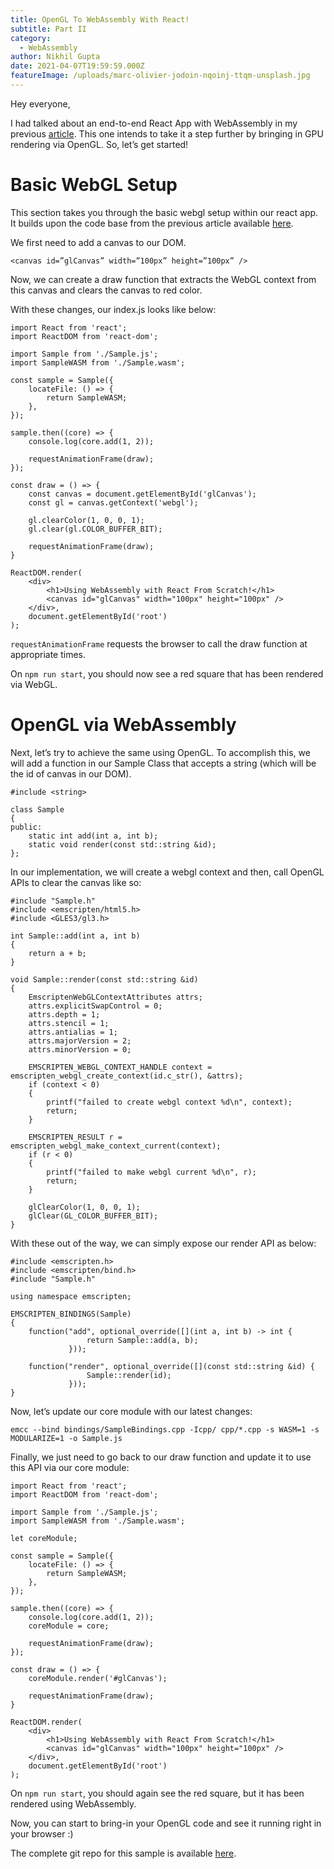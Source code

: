 ```yaml
---
title: OpenGL To WebAssembly With React!
subtitle: Part II
category:
  - WebAssembly
author: Nikhil Gupta
date: 2021-04-07T19:59:59.000Z
featureImage: /uploads/marc-olivier-jodoin-nqoinj-ttqm-unsplash.jpg
---
```

Hey everyone,

I had talked about an end-to-end React App with WebAssembly in my previous [article](https://neoquest.xyz/C++-to-Webassembly-with-React-from-scratch). This one intends to take it a step further by bringing in GPU rendering via OpenGL. So, let’s get started!

# Basic WebGL Setup

This section takes you through the basic webgl setup within our react app. It builds upon the code base from the previous article available [here](https://github.com/gupnik/WebAssemblyReact/tree/master/Part%20I).

We first need to add a canvas to our DOM.

```
<canvas id=”glCanvas” width=”100px” height=”100px” />
```

Now, we can create a draw function that extracts the WebGL context from this canvas and clears the canvas to red color.

With these changes, our index.js looks like below:

```
import React from 'react';
import ReactDOM from 'react-dom';

import Sample from './Sample.js';
import SampleWASM from './Sample.wasm';

const sample = Sample({
    locateFile: () => {
        return SampleWASM;
    },
});

sample.then((core) => {
    console.log(core.add(1, 2));

    requestAnimationFrame(draw);
});

const draw = () => {
    const canvas = document.getElementById('glCanvas');
    const gl = canvas.getContext('webgl');

    gl.clearColor(1, 0, 0, 1);
    gl.clear(gl.COLOR_BUFFER_BIT);

    requestAnimationFrame(draw);
}

ReactDOM.render(
    <div>
        <h1>Using WebAssembly with React From Scratch!</h1>
        <canvas id="glCanvas" width="100px" height="100px" />
    </div>,
    document.getElementById('root')
);
```

`requestAnimationFrame` requests the browser to call the draw function at appropriate times.

On `npm run start`, you should now see a red square that has been rendered via WebGL.

# OpenGL via WebAssembly

Next, let’s try to achieve the same using OpenGL. To accomplish this, we will add a function in our Sample Class that accepts a string (which will be the id of canvas in our DOM).

```
#include <string>

class Sample
{
public:
    static int add(int a, int b);
    static void render(const std::string &id);
};
```

In our implementation, we will create a webgl context and then, call OpenGL APIs to clear the canvas like so:

```
#include "Sample.h"
#include <emscripten/html5.h>
#include <GLES3/gl3.h>

int Sample::add(int a, int b)
{
    return a + b;
}

void Sample::render(const std::string &id)
{
    EmscriptenWebGLContextAttributes attrs;
    attrs.explicitSwapControl = 0;
    attrs.depth = 1;
    attrs.stencil = 1;
    attrs.antialias = 1;
    attrs.majorVersion = 2;
    attrs.minorVersion = 0;

    EMSCRIPTEN_WEBGL_CONTEXT_HANDLE context = emscripten_webgl_create_context(id.c_str(), &attrs);
    if (context < 0)
    {
        printf("failed to create webgl context %d\n", context);
        return;
    }

    EMSCRIPTEN_RESULT r = emscripten_webgl_make_context_current(context);
    if (r < 0)
    {
        printf("failed to make webgl current %d\n", r);
        return;
    }

    glClearColor(1, 0, 0, 1);
    glClear(GL_COLOR_BUFFER_BIT);
}
```

With these out of the way, we can simply expose our render API as below:

```
#include <emscripten.h>
#include <emscripten/bind.h>
#include "Sample.h"

using namespace emscripten;

EMSCRIPTEN_BINDINGS(Sample)
{
    function("add", optional_override([](int a, int b) -> int {
                 return Sample::add(a, b);
             }));

    function("render", optional_override([](const std::string &id) {
                 Sample::render(id);
             }));
}
```

Now, let’s update our core module with our latest changes:

```
emcc --bind bindings/SampleBindings.cpp -Icpp/ cpp/*.cpp -s WASM=1 -s MODULARIZE=1 -o Sample.js
```

Finally, we just need to go back to our draw function and update it to use this API via our core module:

```
import React from 'react';
import ReactDOM from 'react-dom';

import Sample from './Sample.js';
import SampleWASM from './Sample.wasm';

let coreModule;

const sample = Sample({
    locateFile: () => {
        return SampleWASM;
    },
});

sample.then((core) => {
    console.log(core.add(1, 2));
    coreModule = core;

    requestAnimationFrame(draw);
});

const draw = () => {
    coreModule.render('#glCanvas');

    requestAnimationFrame(draw);
}

ReactDOM.render(
    <div>
        <h1>Using WebAssembly with React From Scratch!</h1>
        <canvas id="glCanvas" width="100px" height="100px" />
    </div>,
    document.getElementById('root')
);
```

On `npm run start`, you should again see the red square, but it has been rendered using WebAssembly. 

Now, you can start to bring-in your OpenGL code and see it running right in your browser :)

The complete git repo for this sample is available [here](https://github.com/gupnik/WebAssemblyReact/tree/master/Part%20II).